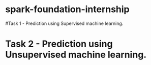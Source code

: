 # spark-foundation-internship
#Task 1 - Prediction using Supervised machine learning.
# Task 2 - Prediction using Unsupervised machine learning.
